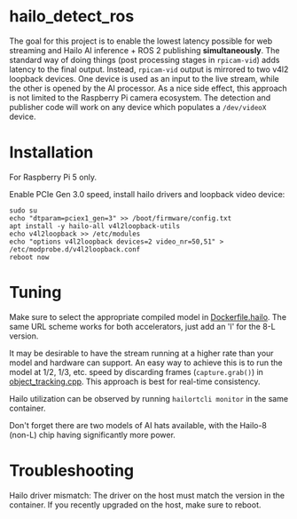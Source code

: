 # hailo_detect_ros

The goal for this project is to enable the lowest latency possible for web streaming and Hailo AI inference + ROS 2 publishing **simultaneously**.
The standard way of doing things (post processing stages in `rpicam-vid`) adds latency to the final output.
Instead, `rpicam-vid` output is mirrored to two v4l2 loopback devices. One device is used as an input to the live stream,
while the other is opened by the AI processor. As a nice side effect, this approach is not limited to the Raspberry Pi camera ecosystem.
The detection and publisher code will work on any device which populates a `/dev/videoX` device.

# Installation
For Raspberry Pi 5 only.

Enable PCIe Gen 3.0 speed, install hailo drivers and loopback video device:
```
sudo su
echo "dtparam=pciex1_gen=3" >> /boot/firmware/config.txt
apt install -y hailo-all v4l2loopback-utils
echo v4l2loopback >> /etc/modules
echo "options v4l2loopback devices=2 video_nr=50,51" > /etc/modprobe.d/v4l2loopback.conf
reboot now
```

# Tuning
Make sure to select the appropriate compiled model in [Dockerfile.hailo](Dockerfile.hailo). The same URL scheme works for both accelerators, just add an 'l' for the 8-L version.

It may be desirable to have the stream running at a higher rate than your model and hardware can support. An easy way to achieve this is to run
the model at 1/2, 1/3, etc. speed by discarding frames (`capture.grab()`) in [object_tracking.cpp](hailo_detect_ros/src/object_tracking.cpp).
This approach is best for real-time consistency.

Hailo utilization can be observed by running `hailortcli monitor` in the same container.

Don't forget there are two models of AI hats available, with the Hailo-8 (non-L) chip having significantly more power.

# Troubleshooting
Hailo driver mismatch: The driver on the host must match the version in the container. If you recently upgraded on the host, make sure to reboot.
